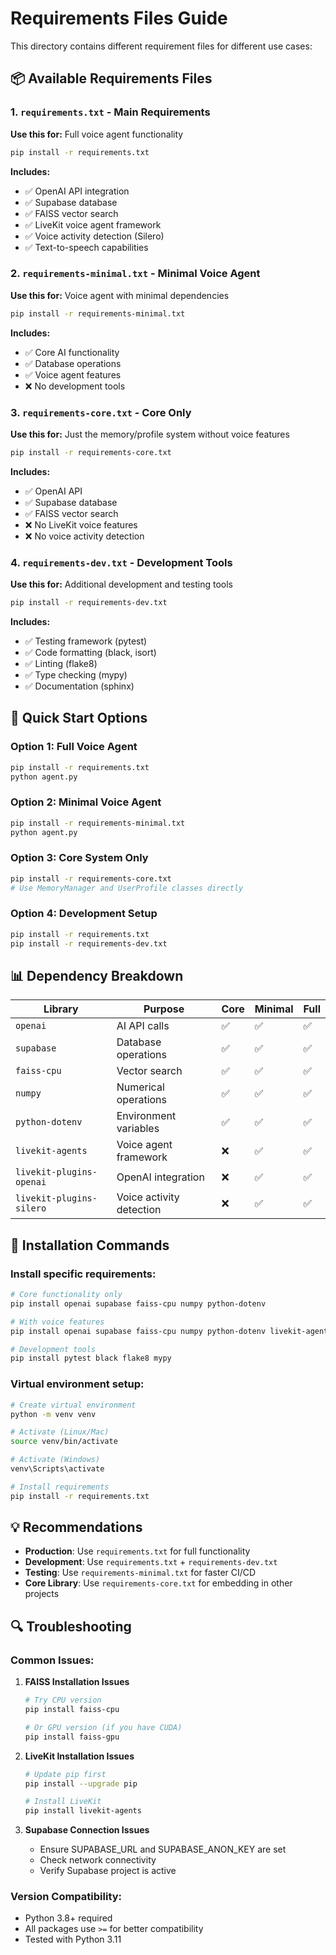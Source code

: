 # Requirements Files Guide

This directory contains different requirement files for different use cases:

## 📦 Available Requirements Files

### 1. `requirements.txt` - **Main Requirements**
**Use this for:** Full voice agent functionality
```bash
pip install -r requirements.txt
```

**Includes:**
- ✅ OpenAI API integration
- ✅ Supabase database
- ✅ FAISS vector search
- ✅ LiveKit voice agent framework
- ✅ Voice activity detection (Silero)
- ✅ Text-to-speech capabilities

### 2. `requirements-minimal.txt` - **Minimal Voice Agent**
**Use this for:** Voice agent with minimal dependencies
```bash
pip install -r requirements-minimal.txt
```

**Includes:**
- ✅ Core AI functionality
- ✅ Database operations
- ✅ Voice agent features
- ❌ No development tools

### 3. `requirements-core.txt` - **Core Only**
**Use this for:** Just the memory/profile system without voice features
```bash
pip install -r requirements-core.txt
```

**Includes:**
- ✅ OpenAI API
- ✅ Supabase database
- ✅ FAISS vector search
- ❌ No LiveKit voice features
- ❌ No voice activity detection

### 4. `requirements-dev.txt` - **Development Tools**
**Use this for:** Additional development and testing tools
```bash
pip install -r requirements-dev.txt
```

**Includes:**
- ✅ Testing framework (pytest)
- ✅ Code formatting (black, isort)
- ✅ Linting (flake8)
- ✅ Type checking (mypy)
- ✅ Documentation (sphinx)

## 🚀 Quick Start Options

### Option 1: Full Voice Agent
```bash
pip install -r requirements.txt
python agent.py
```

### Option 2: Minimal Voice Agent
```bash
pip install -r requirements-minimal.txt
python agent.py
```

### Option 3: Core System Only
```bash
pip install -r requirements-core.txt
# Use MemoryManager and UserProfile classes directly
```

### Option 4: Development Setup
```bash
pip install -r requirements.txt
pip install -r requirements-dev.txt
```

## 📊 Dependency Breakdown

| Library | Purpose | Core | Minimal | Full |
|---------|---------|------|---------|------|
| `openai` | AI API calls | ✅ | ✅ | ✅ |
| `supabase` | Database operations | ✅ | ✅ | ✅ |
| `faiss-cpu` | Vector search | ✅ | ✅ | ✅ |
| `numpy` | Numerical operations | ✅ | ✅ | ✅ |
| `python-dotenv` | Environment variables | ✅ | ✅ | ✅ |
| `livekit-agents` | Voice agent framework | ❌ | ✅ | ✅ |
| `livekit-plugins-openai` | OpenAI integration | ❌ | ✅ | ✅ |
| `livekit-plugins-silero` | Voice activity detection | ❌ | ✅ | ✅ |

## 🔧 Installation Commands

### Install specific requirements:
```bash
# Core functionality only
pip install openai supabase faiss-cpu numpy python-dotenv

# With voice features
pip install openai supabase faiss-cpu numpy python-dotenv livekit-agents livekit-plugins-openai livekit-plugins-silero

# Development tools
pip install pytest black flake8 mypy
```

### Virtual environment setup:
```bash
# Create virtual environment
python -m venv venv

# Activate (Linux/Mac)
source venv/bin/activate

# Activate (Windows)
venv\Scripts\activate

# Install requirements
pip install -r requirements.txt
```

## 💡 Recommendations

- **Production**: Use `requirements.txt` for full functionality
- **Development**: Use `requirements.txt` + `requirements-dev.txt`
- **Testing**: Use `requirements-minimal.txt` for faster CI/CD
- **Core Library**: Use `requirements-core.txt` for embedding in other projects

## 🔍 Troubleshooting

### Common Issues:

1. **FAISS Installation Issues**
   ```bash
   # Try CPU version
   pip install faiss-cpu
   
   # Or GPU version (if you have CUDA)
   pip install faiss-gpu
   ```

2. **LiveKit Installation Issues**
   ```bash
   # Update pip first
   pip install --upgrade pip
   
   # Install LiveKit
   pip install livekit-agents
   ```

3. **Supabase Connection Issues**
   - Ensure SUPABASE_URL and SUPABASE_ANON_KEY are set
   - Check network connectivity
   - Verify Supabase project is active

### Version Compatibility:
- Python 3.8+ required
- All packages use `>=` for better compatibility
- Tested with Python 3.11
